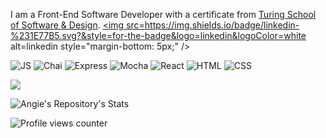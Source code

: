 I am a Front-End Software Developer with a certificate from [Turing School of Software & Design](https://turing.edu/).
<a href="https://linkedin.com/in/https://www.linkedin.com/in/angie-staffieri-372aa07/" target="_blank">
<img src=https://img.shields.io/badge/linkedin-%231E77B5.svg?&style=for-the-badge&logo=linkedin&logoColor=white alt=linkedin style="margin-bottom: 5px;" />
</a>


![JS](https://img.shields.io/badge/JavaScript-323330?style=for-the-badge&logo=javascript&logoColor=F7DF1E)
![Chai](https://img.shields.io/badge/chai-A30701?style=for-the-badge&logo=chai&logoColor=white)
![Express](https://img.shields.io/badge/Cypress-17202C?style=for-the-badge&logo=cypress&logoColor=white)
![Mocha](https://img.shields.io/badge/Mocha-8D6748?style=for-the-badge&logo=Mocha&logoColor=white)
![React](https://img.shields.io/badge/React-20232A?style=for-the-badge&logo=react&logoColor=61DAFB)
![HTML](https://img.shields.io/badge/HTML5-E34F26?style=for-the-badge&logo=html5&logoColor=white)
![CSS](https://img.shields.io/badge/CSS3-1572B6?style=for-the-badge&logo=css3&logoColor=white)

<img src="https://github-readme-stats.vercel.app/api/top-langs/?username=arstaffieri&hide_border=true&layout=compact" />

![Angie's Repository's Stats](https://github-readme-stats.vercel.app/api?username=arstaffieri&show_icons=true)

![Profile views counter](https://komarev.com/ghpvc/?username=arstaffieri&&style=flat-square)  

